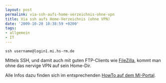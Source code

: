 ```yaml
---
layout: post
permalink: via-ssh-aufs-home-verzeichnis-ohne-vpn
title: Via ssh aufs Home-Verzeichnis (ohne VPN)
date: '2009-10-20 10:38:59 +0200'
tags:
- allgemein
- IT
---
```

<p><code>ssh username@login1.mi.hs-rm.de</code></p>
<p>Mittels SSH, und damit auch mit guten FTP-Clients wie <a href="http://filezilla.sf.net/">FileZilla</a>, kommt man ohne das nervige VPN auf sein Home-Dir.</p>
<p>Alle Infos dazu finden sich im entsprechenden <a href="http://www-intern.informatik.fh-wiesbaden.de/doku/login/getdatafromfbi.pdf">HowTo auf dem MI-Portal</a>.</p>
